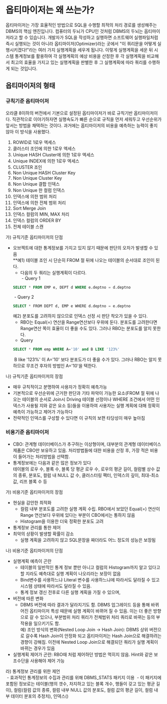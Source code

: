 # 옵티마이저는 왜 쓰는가?

옵티마이저는 가장 효율적인 방법으로 SQL을 수행할 최적의 처리 경로를 생성해주는 DBMS의 핵심 엔진입니다. 컴퓨터의 두뇌가 CPU인 것처럼 DBMS의 두뇌는 옵티마이저라고 할 수 있습니다. 개발자가 SQL을 작성하고 실행하면 소프트웨어 실행파일처럼 즉시 실행되는 것이 아니라 옵티마이저(Optimizer)라는 곳에서 "이 쿼리문을 어떻게 실행시키겠다!"라는 여러 가지 실행계획을 세우게 됩니다. 이렇게 실행계획을 세운 뒤 시스템 통계정보를 활용하여 각 실행계획의 예상 비용을 산정한 후 각 실행계획을 비교해서 최고의 효율을 가지고 있는 실행계획을 판별한 후 그 실행계획에 따라 쿼리를 수행하게 되는 것입니다.


## 옵티마이저의 형태
### 규칙기준 옵티마이저
오라클 8이하의 버전에서 기본으로 설정된 옵티마이저가 바로 규칙기반 옵티마이저이다. 직관적으로 이야기하자면 실행속도가 빠른 순으로 규칙을 먼저 세워두고 우선순위가 앞서는 방법을 채택하는 것이다. 과거에는 옵티마이저의 비용을 예측하는 능력이 좋지 않아 이 방식을 사용했다. 

 1) ROWID로 1로우 엑세스  
2) 클러스터 조인에 의한 1로우 엑세스  
3) Unique HASH Cluster에 의한 1로우 엑세스  
4) Unique INDEX에 의한 1로우 엑세스  
5) CLUSTER 조인  
6) Non Unique HASH Cluster Key  
7) Non Unique Cluster Key  
8) Non Unique 결합 인덱스  
9) Non Unique 한 컬럼 인덱스  
10) 인덱스에 의한 범위 처리  
11) 인덱스에 의한 전체 범위 처리  
12) Sort Merge Join  
13) 인덱스 컬럼의 MIN, MAX 처리  
14) 인덱스 컬럼의 ORDER BY  
15) 전체 테이블 스캔

가) 규칙기준 옵티마이저의 단점

-   오브젝트에 대한 통계정보를 가지고 있지 않기 때문에 판단의 오차가 발생할 수 있음  
    **예1) 테이블 조인 시 단순히 FROM 절 뒤에 나오는 테이블의 순서대로 조인이 된다. 
    * 다음의 두 쿼리는 실행계획이 다르다.  
     - Query 1
    ```sql
    SELECT * FROM EMP e, DEPT d WHERE e.deptno = d.deptno
     ```
     - Query 2
     ```sql
    SELECT * FROM DEPT d, EMP e WHERE d.deptno = e.deptno
     ```
    예2) 분포도를 고려하지 않으므로 인덱스 선정 시 판단 착오가 있을 수 있다.  
    * RBO는 Equal(=) 연산을 Range연산보다 우위에 둔다. 분포도를 고려한다면 Range연산 쪽이 효율이 더 좋을 수도 있다. 그러나 RBO는 분포도를 알지 못한다.  
    - Query
     ```sql
    SELECT * FROM emp WHERE A='10' and B LIKE '123%'
     ```
     B like '123%' 이 A='10' 보다 분포도가 더 좋을 수가 있다. 그러나 RBO는 알지 못하므로 무조건 후자의 방법인 A='10'을 택한다. 
    

나) 규칙기준 옵티마이저의 장점

-   매우 규칙적이고 분명하여 사용자가 정확히 예측가능
-   기본적으로 우선순위에 근거한 판단과 기타 파악이 가능한 요소(FROM 절 뒤에 나오는 테이블의 순서로 Join시 Driving 테이블 선정이나 WHERE 조건에서 어떤 인덱스가 사용될 지와 같은 요소 등)들을 이용하여 사용자는 실행 계획에 대해 정확히 예측이 가능하고 제어가 가능하다
-   전략적인 인덱스를 구성할 수 있다면 이 규칙의 보편 타당성이 매우 높아짐


### 비용기준 옵티마이저
- CBO: 관계형 데이터베이스가 추구하는 이상형이며, 대부분의 관계형 데이터베이스 제품은 CBO만 보유하고 있음. 처리방법들에 대한 비용을 산정 후, 가장 적은 비용이 들어가는 처리방법을 선택함.  
- 통계정보에는 다음과 같은 많은 정보가 있다  
테이블의 로우 수, 블록 수, 블록 당 평균 로우 수, 로우의 평균 길이, 컬럼별 상수 값의 종류, 분포도, 컬럼 내 NULL 값 수, 클러스터링 팩터, 인덱스의 깊이, 최대-최소값, 리프 블록 수 등

가) 비용기준 옵티마이저의 장점

-   현실을 감안한 최적화  
    - 컬럼 내부 분포도를 고려한 실행 계획 수립. RBO에서 보았던 Equal(=) 연산이 Range 연산보다 우위에 있다는 부분이 CBO에서는 통하지 않음  
    - Histogram을 이용한 더욱 정확한 분포도 고려
-   통계정보 관리를 통한 제어
-   최악의 상황이 발생할 확률이 감소  
    - 실행 계획을 고려하지 않고 SQL문장을 짜더라도 어느 정도의 성능은 보장됨

나) 비용기준 옵티마이저의 단점

-   실행계획 예측이 곤란  
    - 테이블의 일반적인 통계 정보 뿐만 아니고 컬럼의 Histogram까지 알고 있다고 할 지라도 예측대로 실행 계획이 나오리라는 보장이 없음  
    - Bind변수를 사용하느냐 Literal 변수를 사용하느냐에 따라서도 달라질 수 있고 시스템 상태에 따라서도 달라질 수 있음.  
    - 통계 정보 갱신 전후로 다른 실행 계획을 가질 수 있으며,
-   버전에 따른 변화  
    - DBMS 버전에 따라 결과가 달라지기도 함. DBMS 업그레이드 등을 통해 바뀌어진 옵티마이저 특성 때문에 실행 계획이 바뀌어 질 수 있음. 이는 더 좋은 방향으로 갈 수 있으나, 부분범위 처리 쿼리가 전체범위 처리 쿼리로 바뀌는 등의 부작용을 일으키기도 함.  
    예) 조인 방식의 변화(Nested Loop Join -> Hash Join): DBMS 상위 버전으로 갈수록 Hash Join이 안정화 되고 옵티마이저는 Hash Join으로 해결하려는 경향이 강해짐. 이전에 Nested Loop Join으로 해결되던 쿼리가 실행 계획이 바뀌는 경우가 있음
-   실행계획 제어가 곤란: RBO때 처럼 제어하던 방법은 먹히지 않음. Hint와 같은 보조수단을 사용해야 제어 가능

라) 통계정보 관리를 위한 제언  
 - 효과적인 통계정보의 수집과 관리를 위해 DBMS_STATS 패키지 이용
 - 이 패키지에 포함된 정보로는 테이블(행의 갯수, 차지하고 있는 블록 개수, 행들이 갖고 있는 평균 길이), 컬럼(컬럼 값의 종류, 컬럼 내부 NULL 값의 분포도, 컬럼 값의 평균 길이, 컬럼 내부 데이터 분포의 추정치), 인덱스()
